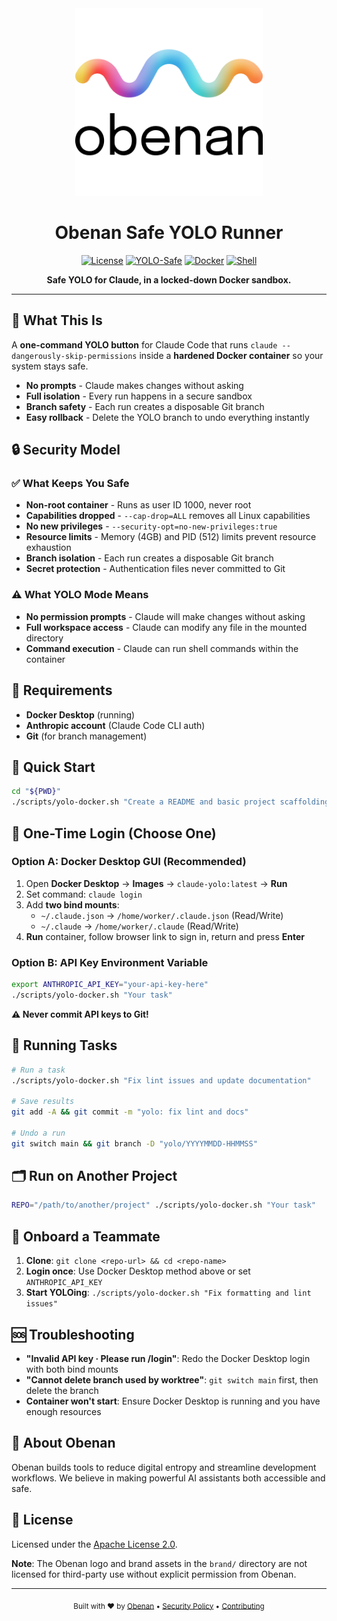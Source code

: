 <div align="center">
  <img src="brand/logo%20obenan%20black.png" alt="Obenan Logo" width="300">
  
  # Obenan Safe YOLO Runner
  
  [![License](https://img.shields.io/badge/License-Apache%202.0-00BDEA.svg)](https://opensource.org/licenses/Apache-2.0)
  [![YOLO-Safe](https://img.shields.io/badge/YOLO-Safe%20🔒-598AFF.svg)](#security-model)
  [![Docker](https://img.shields.io/badge/Docker-Required-00BDEA.svg)](#requirements)
  [![Shell](https://img.shields.io/badge/Shell-Bash-598AFF.svg)](#quick-start)
  
  **Safe YOLO for Claude, in a locked-down Docker sandbox.**
</div>

---

## 🎯 What This Is

A **one-command YOLO button** for Claude Code that runs `claude --dangerously-skip-permissions` inside a **hardened Docker container** so your system stays safe.

- **No prompts** - Claude makes changes without asking
- **Full isolation** - Every run happens in a secure sandbox  
- **Branch safety** - Each run creates a disposable Git branch
- **Easy rollback** - Delete the YOLO branch to undo everything instantly

## 🔒 Security Model

### ✅ What Keeps You Safe
- **Non-root container** - Runs as user ID 1000, never root
- **Capabilities dropped** - `--cap-drop=ALL` removes all Linux capabilities
- **No new privileges** - `--security-opt=no-new-privileges:true`
- **Resource limits** - Memory (4GB) and PID (512) limits prevent resource exhaustion
- **Branch isolation** - Each run creates a disposable Git branch
- **Secret protection** - Authentication files never committed to Git

### ⚠️ What YOLO Mode Means
- **No permission prompts** - Claude will make changes without asking
- **Full workspace access** - Claude can modify any file in the mounted directory  
- **Command execution** - Claude can run shell commands within the container

## 🧰 Requirements

- **Docker Desktop** (running)
- **Anthropic account** (Claude Code CLI auth)
- **Git** (for branch management)

## 🚀 Quick Start

```bash
cd "${PWD}"
./scripts/yolo-docker.sh "Create a README and basic project scaffolding."
```

## 🔑 One-Time Login (Choose One)

### Option A: Docker Desktop GUI (Recommended)
1. Open **Docker Desktop** → **Images** → `claude-yolo:latest` → **Run**
2. Set command: `claude login`
3. Add **two bind mounts**:
   - `~/.claude.json` → `/home/worker/.claude.json` (Read/Write)
   - `~/.claude` → `/home/worker/.claude` (Read/Write)
4. **Run** container, follow browser link to sign in, return and press **Enter**

### Option B: API Key Environment Variable
```bash
export ANTHROPIC_API_KEY="your-api-key-here"
./scripts/yolo-docker.sh "Your task"
```
**⚠️ Never commit API keys to Git!**

## 🎯 Running Tasks

```bash
# Run a task
./scripts/yolo-docker.sh "Fix lint issues and update documentation"

# Save results
git add -A && git commit -m "yolo: fix lint and docs"

# Undo a run  
git switch main && git branch -D "yolo/YYYYMMDD-HHMMSS"
```

## 🗂️ Run on Another Project

```bash
REPO="/path/to/another/project" ./scripts/yolo-docker.sh "Your task"
```

## 👥 Onboard a Teammate

1. **Clone**: `git clone <repo-url> && cd <repo-name>`
2. **Login once**: Use Docker Desktop method above or set `ANTHROPIC_API_KEY`  
3. **Start YOLOing**: `./scripts/yolo-docker.sh "Fix formatting and lint issues"`

## 🆘 Troubleshooting

- **"Invalid API key · Please run /login"**: Redo the Docker Desktop login with both bind mounts
- **"Cannot delete branch used by worktree"**: `git switch main` first, then delete the branch
- **Container won't start**: Ensure Docker Desktop is running and you have enough resources

## 🏢 About Obenan

Obenan builds tools to reduce digital entropy and streamline development workflows. We believe in making powerful AI assistants both accessible and safe.

## 📄 License

Licensed under the [Apache License 2.0](LICENSE).

**Note**: The Obenan logo and brand assets in the `brand/` directory are not licensed for third-party use without explicit permission from Obenan.

---

<div align="center">
  <sub>Built with ❤️ by <a href="https://obenan.com">Obenan</a> • <a href="SECURITY.md">Security Policy</a> • <a href="CONTRIBUTING.md">Contributing</a></sub>
</div>